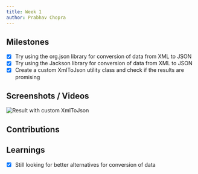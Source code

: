 ```yaml
---
title: Week 1
author: Prabhav Chopra  
---
```


## Milestones
- [X] Try using the org.json library for conversion of data from XML to JSON
- [X] Try using the Jackson library for conversion of data from XML to JSON
- [X] Create a custom XmlToJson utility class and check if the results are promising

## Screenshots / Videos 
![Result with custom XmlToJson](https://cdn.discordapp.com/attachments/1111570137502449674/1128284334516883456/image.png)
## Contributions

## Learnings
- [X] Still looking for better alternatives for conversion of data